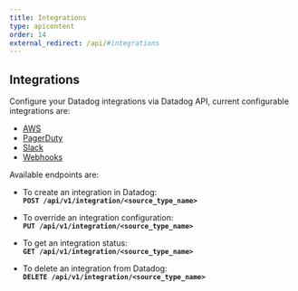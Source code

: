 ```yaml
---
title: Integrations
type: apicontent
order: 14
external_redirect: /api/#integrations
---
```


## Integrations

Configure your Datadog integrations via Datadog API, current configurable integrations are:

* [AWS](/api/#aws)
* [PagerDuty](/api/#pagerduty)
* [Slack](/api/#slack)
* [Webhooks](/api/#webhooks)

Available endpoints are:

* To create an integration in Datadog:  
    **`POST /api/v1/integration/<source_type_name>`**
    
* To override an integration configuration:  
    **`PUT /api/v1/integration/<source_type_name>`**

* To get an integration status:  
    **`GET /api/v1/integration/<source_type_name>`**

* To delete an integration from Datadog:  
    **`DELETE /api/v1/integration/<source_type_name>`**
